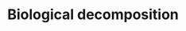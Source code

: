 ---
title: Biological decomposition
longTitle: 'Biological decomposition'
tags:
- gccommon
usedFor:
- "[[Biodegradation]]"
---